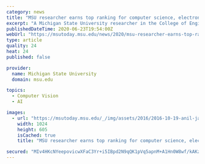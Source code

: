 ```yaml
---
category: news
title: "MSU researcher earns top ranking for computer science, electronics work"
excerpt: "A Michigan State University researcher in the College of Engineering has the world’s top H-index ranking for computer science and electronics. The H-index is a measure of scientific research impact."
publishedDateTime: 2020-06-23T19:54:00Z
webUrl: "https://msutoday.msu.edu/news/2020/msu-researcher-earns-top-ranking-for-computer-science-electronics-work/"
type: article
quality: 24
heat: 24
published: false

provider:
  name: Michigan State University
  domain: msu.edu

topics:
  - Computer Vision
  - AI

images:
  - url: "https://msutoday.msu.edu/_/img/assets/2016/2016-10-19-anil-jain-fingerprint-research-1.jpg"
    width: 1024
    height: 605
    isCached: true
    title: "MSU researcher earns top ranking for computer science, electronics work"

secured: "MIv4HKcNYeepovicwXFaC3Yr+i5IBpd2N9qQK1pVq5apnM+A1Hn0W8wf/kAKzcIXVeXG18wpC4UmrDReb5uQXxxhJnO9O9yRIrS53ne//LsixhsSc9rWhaij787C+2Fp3oz35GaaLaVBB0pIBNiFh/RzLSjTvPbNROcNNqFVfzRFaoIRtL2StacxiS9MmJyJPbo8YKbINd5JGOP7dfpnV3F1QTUhBa+fAHYewPs0YjAiMABDSSeyc1xsPlTLACOiVcAvkVBl9QTa8czPZdWkNiT3xQHT6YpMuM5Uh/AGFY2wDy+9xhOruECE0CXHbCo9HP8xV1auyGA3vkFczh/ZZg==;znQbJyveSciTsy3+VF7jng=="
---
```


